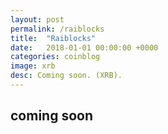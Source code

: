 ```yaml
---
layout: post
permalink: /raiblocks
title:  "Raiblocks"
date:   2018-01-01 00:00:00 +0000
categories: coinblog
image: xrb
desc: Coming soon. (XRB).
---
```

<h2>coming soon</h2>